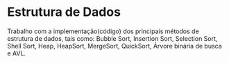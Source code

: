 # Estrutura de Dados
 Trabalho com a implementação(código) dos principais métodos de estrutura de dados, tais como: Bubble Sort, Insertion Sort, Selection Sort, Shell Sort, Heap, HeapSort, MergeSort, QuickSort, Árvore binária de busca e AVL. 

